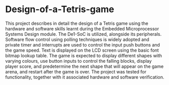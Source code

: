 # Design-of-a-Tetris-game
This project describes in detail the design of a Tetris game using the hardware and software skills learnt during the Embedded Microprocessor Systems Design module. The De1-SoC is utilized, alongside its peripherals. Software flow control using polling techniques is widely adopted and private timer and interrupts are used to control the input push buttons and the game speed. Text is displayed on the LCD screen using the basic font bitmap lookup table.
The game is expected to display different shapes with varying colours, use button inputs to control the falling blocks, display player score, and predetermine the next shape that will appear on the game arena, and restart after the game is over. The project was tested for functionality, together with it associated hardware and software verification.
